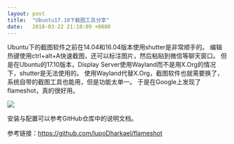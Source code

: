 ```yaml
---
layout: post
title:  "Ubuntu17.10下截图工具分享"
date:   2018-03-22 21:18:09 +0800
---
```


Ubuntu下的截图软件之前在14.04和16.04版本使用shutter是非常顺手的。
编辑热键使用ctrl+alt+A快速截图，还可以标注图片，然后粘贴到微信等聊天窗口。
但是在Ubuntu的17.10版本，Display Server使用Wayland而不是用X.Org的情况下，shutter是无法使用的。
使用Wayland代替X.Org，截图软件也就需要换了，系统自带的截图工具也能用，但是功能太单一。
于是在Google上发现了flameshot，真的很好用。

![](https://github.com/lupoDharkael/flameshot/raw/master/img/appPreview/animatedUsage.gif)

安装与配置可以参考GitHub仓库中的说明文档。

参考链接：https://github.com/lupoDharkael/flameshot
